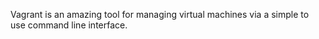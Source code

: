 Vagrant is an amazing tool for managing virtual machines via a simple to use command line interface.
